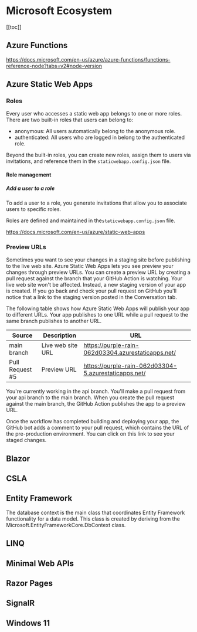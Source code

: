# Microsoft Ecosystem

[[toc]]

## Azure Functions

<https://docs.microsoft.com/en-us/azure/azure-functions/functions-reference-node?tabs=v2#node-version>

## Azure Static Web Apps

### Roles

Every user who accesses a static web app belongs to one or more roles. There are two built-in roles that users can belong to:

- anonymous: All users automatically belong to the anonymous role.
- authenticated: All users who are logged in belong to the authenticated role.

Beyond the built-in roles, you can create new roles, assign them to users via invitations, and reference them in the `staticwebapp.config.json` file.

#### Role management

##### Add a user to a role

To add a user to a role, you generate invitations that allow you to associate users to specific roles.

Roles are defined and maintained in the`staticwebapp.config.json` file.

<https://docs.microsoft.com/en-us/azure/static-web-apps>

### Preview URLs

Sometimes you want to see your changes in a staging site before publishing to the live web site. Azure Static Web Apps lets you see preview your changes through preview URLs. You can create a preview URL by creating a pull request against the branch that your GitHub Action is watching. Your live web site won't be affected. Instead, a new staging version of your app is created. If you go back and check your pull request on GitHub you'll notice that a link to the staging version posted in the Conversation tab.

The following table shows how Azure Static Web Apps will publish your app to different URLs. Your app publishes to one URL while a pull request to the same branch publishes to another URL.

| Source          | Description       | URL                                                  |
| --------------- | ----------------- | ---------------------------------------------------- |
| main branch     | Live web site URL | https://purple-rain-062d03304.azurestaticapps.net/   |
| Pull Request #5 | Preview URL       | https://purple-rain-062d03304-5.azurestaticapps.net/ |

You're currently working in the api branch. You'll make a pull request from your api branch to the main branch. When you create the pull request against the main branch, the GitHub Action publishes the app to a preview URL.

Once the workflow has completed building and deploying your app, the GitHub bot adds a comment to your pull request, which contains the URL of the pre-production environment. You can click on this link to see your staged changes.


## Blazor
## CSLA
## Entity Framework

The database context is the main class that coordinates Entity Framework functionality for a data model. This class is created by deriving from the Microsoft.EntityFrameworkCore.DbContext class.

## LINQ
## Minimal Web APIs
## Razor Pages
## SignalR
## Windows 11
